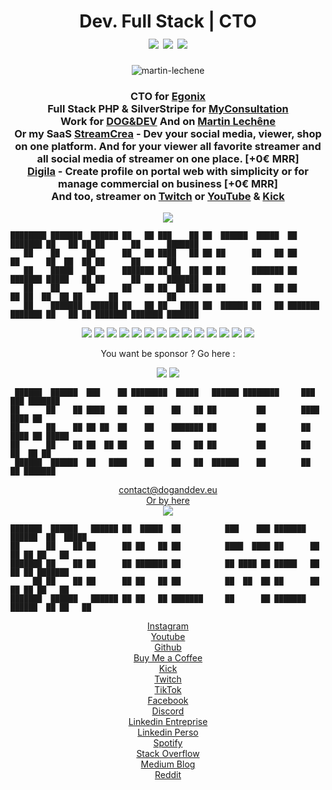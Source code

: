 <h1 align="center">
  Dev. Full Stack | CTO  <br>
  <a href="#"><img src="https://img.shields.io/badge/PHP-777BB4?style=for-the-badge&logo=php&logoColor=white"/></a>
  <a href="#"><img src="https://img.shields.io/badge/Laravel-FF2D20?style=for-the-badge&logo=laravel&logoColor=white"/></a>
  <a href="#"><img src="https://img.shields.io/badge/Symfony-000000?style=for-the-badge&logo=Symfony&logoColor=white"/></a>
</h1>

<p align="center">
  <img src="https://komarev.com/ghpvc/?username=martin-lechene&label=Total%20views&color=a733dd&style=square" alt="martin-lechene" />
</p>
<h3 align="center">
  CTO for <a href="https://egonix.com/">Egonix</a><br>
  Full Stack PHP & SilverStripe for <a href="https://myconsultation.be/">MyConsultation</a><br>
  Work for <a href="http://doganddev.eu/">DOG&DEV</a> 
  And on  <a href="http://martin.lechene.be/">Martin Lechêne</a><br>
  Or my SaaS
  <a href="https://streamcrea.com">StreamCrea</a> - Dev your social media, viewer, shop on one platform. And for your viewer all favorite streamer and all social media of streamer on one place. [+0€ MRR] </br>
  <a href="https://digila.doganddev.eu">Digila</a> - Create profile on portal web with simplicity or for manage commercial on business [+0€ MRR] </br>
  And too, streamer on <a href="https://twitch.tv/doganddev/">Twitch</a> or <a href="https://youtube.com/@doganddev">YouTube</a> & <a href="https://kick.com/doganddev/">Kick</a><br>
</h3>

<p href="#" align="center"><img src="https://github-profile-summary-cards.vercel.app/api/cards/profile-details?username=martin-lechene&theme=github_dark"/></p>

```
████████ ███████  ██████ ██   ██ ███    ██ ██  ██████  █████  ██          ███████ ██   ██ ██ ██      ██      ███████ 
   ██    ██      ██      ██   ██ ████   ██ ██ ██      ██   ██ ██          ██      ██  ██  ██ ██      ██      ██      
   ██    █████   ██      ███████ ██ ██  ██ ██ ██      ███████ ██          ███████ █████   ██ ██      ██      ███████ 
   ██    ██      ██      ██   ██ ██  ██ ██ ██ ██      ██   ██ ██               ██ ██  ██  ██ ██      ██           ██ 
   ██    ███████  ██████ ██   ██ ██   ████ ██  ██████ ██   ██ ███████     ███████ ██   ██ ██ ███████ ███████ ███████
```
<p align="center">
  <a href="#"><img src="https://img.shields.io/badge/PHP-777BB4?style=for-the-badge&logo=php&logoColor=white"/></a>
  <a href="#"><img src="https://img.shields.io/badge/Lua-2C2D72?style=for-the-badge&logo=lua&logoColor=white"/></a>
  <a href="#"><img src="https://img.shields.io/badge/CSS3-1572B6?style=for-the-badge&logo=css3&logoColor=white"/></a>
  <a href="#"><img src="https://img.shields.io/badge/HTML5-E34F26?style=for-the-badge&logo=html5&logoColor=white"/></a>
  <a href="#"><img src="https://img.shields.io/badge/JavaScript-323330?style=for-the-badge&logo=javascript&logoColor=F7DF1E"/></a>
  <a href="#"><img src="https://img.shields.io/badge/json-5E5C5C?style=for-the-badge&logo=json&logoColor=white"/></a>
  <a href="#"><img src="https://img.shields.io/badge/Python-FFD43B?style=for-the-badge&logo=python&logoColor=blue"/></a>
  <a href="#"><img src="https://img.shields.io/badge/MariaDB-003545?style=for-the-badge&logo=mariadb&logoColor=white"/></a>
  <a href="#"><img src="https://img.shields.io/badge/MySQL-005C84?style=for-the-badge&logo=mysql&logoColor=white"/></a>
  <a href="#"><img src="https://img.shields.io/badge/GIT-E44C30?style=for-the-badge&logo=git&logoColor=white"/></a>
  <a href="#"><img src="https://img.shields.io/badge/Shell_Script-121011?style=for-the-badge&logo=gnu-bash&logoColor=white"/></a>
  <a href="#"><img src="https://img.shields.io/badge/powershell-5391FE?style=for-the-badge&logo=powershell&logoColor=white"/></a>
  <a href="#"><img src="https://img.shields.io/badge/windows%20terminal-4D4D4D?style=for-the-badge&logo=windows%20terminal&logoColor=white"/></a>
  <a href="#"><img src="https://img.shields.io/badge/PostgreSQL-316192?style=for-the-badge&logo=postgresql&logoColor=white"/></a>
</p>
<!--
<h2  align="center">Software skills</h2>
<a href="#"><img src="https://img.shields.io/badge/Apache-D22128?style=for-the-badge&logo=Apache&logoColor=white"/></a>
<a href="#"><img src="https://img.shields.io/badge/Composer-885630?style=for-the-badge&logo=Composer&logoColor=white"/></a>
<a href="#"><img src="https://img.shields.io/badge/Docker-2CA5E0?style=for-the-badge&logo=docker&logoColor=white"/></a>
<a href="#"><img src="https://img.shields.io/badge/Drupal-0678BE?style=for-the-badge&logo=drupal&logoColor=white"/></a>
<a href="#"><img src="https://img.shields.io/badge/GitKraken-179287?style=for-the-badge&logo=GitKraken&logoColor=white"/></a>
<a href="#"><img src="https://img.shields.io/badge/Gulp-CF4647?style=for-the-badge&logo=gulp&logoColor=white"/></a>
<a href="#"><img src="https://img.shields.io/badge/jQuery-0769AD?style=for-the-badge&logo=jquery&logoColor=white"/></a>
<a href="#"><img src="https://img.shields.io/badge/Laragon-0E83CD?style=for-the-badge&logo=Laragon&logoColor=white"/></a>
<a href="#"><img src="https://img.shields.io/badge/Laravel-FF2D20?style=for-the-badge&logo=laravel&logoColor=white"/></a>
<a href="#"><img src="https://img.shields.io/badge/livewire-4e56a6?style=for-the-badge&logo=livewire&logoColor=white"/></a>
<a href="#"><img src="https://img.shields.io/badge/Markdown-000000?style=for-the-badge&logo=markdown&logoColor=white"/></a>
<a href="#"><img src="https://img.shields.io/badge/Nginx-009639?style=for-the-badge&logo=nginx&logoColor=white"/></a>
<a href="#"><img src="https://img.shields.io/badge/Node%20js-339933?style=for-the-badge&logo=nodedotjs&logoColor=white"/></a>
<a href="#"><img src="https://img.shields.io/badge/npm-CB3837?style=for-the-badge&logo=npm&logoColor=white"/></a>
<a href="#"><img src="https://img.shields.io/badge/Packagist-F28D1A?style=for-the-badge&logo=Packagist&logoColor=white"/></a>
<a href="#"><img src="https://img.shields.io/badge/Postman-FF6C37?style=for-the-badge&logo=Postman&logoColor=white"/></a>
<a href="#"><img src="https://img.shields.io/badge/Selenium-43B02A?style=for-the-badge&logo=Selenium&logoColor=white"/></a>
<a href="#"><img src="https://img.shields.io/badge/Symfony-000000?style=for-the-badge&logo=Symfony&logoColor=white"/></a>
<a href="#"><img src="https://img.shields.io/badge/Xampp-F37623?style=for-the-badge&logo=xampp&logoColor=white"/></a>
<a href="#"><img src="https://img.shields.io/badge/Yarn-2C8EBB?style=for-the-badge&logo=yarn&logoColor=white"/></a>
<a href="#"><img src="https://img.shields.io/badge/eslint-3A33D1?style=for-the-badge&logo=eslint&logoColor=white"/></a>
<a href="#"><img src="https://img.shields.io/badge/prettier-1A2C34?style=for-the-badge&logo=prettier&logoColor=F7BA3E"/></a>
<a href="#"><img src="https://img.shields.io/badge/Airtable-18BFFF?style=for-the-badge&logo=Airtable&logoColor=white"/></a>
<a href="#"><img src="https://img.shields.io/badge/Google%20Sheets-34A853?style=for-the-badge&logo=google-sheets&logoColor=white"/></a>
<a href="#"><img src="https://img.shields.io/badge/LibreOffice-18A303?style=for-the-badge&logo=LibreOffice&logoColor=white"/></a>
<a href="#"><img src="https://img.shields.io/badge/Microsoft_Office-D83B01?style=for-the-badge&logo=microsoft-office&logoColor=white"/></a>
<a href="#"><img src="https://img.shields.io/badge/Notion-000000?style=for-the-badge&logo=notion&logoColor=white"/></a>
<a href="#"><img src="https://img.shields.io/badge/Trello-0052CC?style=for-the-badge&logo=trello&logoColor=white"/></a>
<a href="#"><img src="https://img.shields.io/badge/Amazon_AWS-FF9900?style=for-the-badge&logo=amazonaws&logoColor=white"/></a>
 <a href="#"><img src="https://img.shields.io/badge/Azure_DevOps-0078D7?style=for-the-badge&logo=azure-devops&logoColor=white"/></a> 
<a href="#"><img src="https://img.shields.io/badge/Cloudflare-F38020?style=for-the-badge&logo=Cloudflare&logoColor=white"/></a>
<a href="#"><img src="https://img.shields.io/badge/Digital_Ocean-0080FF?style=for-the-badge&logo=DigitalOcean&logoColor=white"/></a>
<a href="#"><img src="https://img.shields.io/badge/GitHub_Actions-2088FF?style=for-the-badge&logo=github-actions&logoColor=white"/></a>
<a href="#"><img src="https://img.shields.io/badge/Google_Cloud-4285F4?style=for-the-badge&logo=google-cloud&logoColor=white"/></a>
<a href="#"><img src="https://img.shields.io/badge/Heroku-430098?style=for-the-badge&logo=heroku&logoColor=white"/></a>
<a href="#"><img src="https://img.shields.io/badge/Hetzner-D50C2D?style=for-the-badge&logo=hetzner&logoColor=white"/></a>
<a href="#"><img src="https://img.shields.io/badge/microsoft%20azure-0089D6?style=for-the-badge&logo=microsoft-azure&logoColor=white"/></a>
<a href="#"><img src="https://img.shields.io/badge/Elastic_Search-005571?style=for-the-badge&logo=elasticsearch&logoColor=white"/></a>
<a href="#"><img src="https://img.shields.io/badge/-PHPStorm-181717?style=for-the-badge&logo=phpstorm&logoColor=white"/></a>
<a href="#"><img src="https://img.shields.io/badge/WebStorm-000000?style=for-the-badge&logo=WebStorm&logoColor=white"/></a>
<a href="#"><img src="https://img.shields.io/badge/VSCode-0078D4?style=for-the-badge&logo=visual%20studio%20code&logoColor=white"/></a>
<a href="#"><img src="https://img.shields.io/badge/VirtualBox-21416b?style=for-the-badge&logo=VirtualBox&logoColor=white"/></a>
<a href="#"><img src="https://img.shields.io/badge/VMware-231f20?style=for-the-badge&logo=VMware&logoColor=white"/></a>
<a href="#"><img src="https://img.shields.io/badge/Vagrant-1868F2?style=for-the-badge&logo=Vagrant&logoColor=white"/></a>
<a href="#"><img src="https://img.shields.io/badge/Brave-FF1B2D?style=for-the-badge&logo=Brave&logoColor=white"/></a>
<a href="#"><img src="https://img.shields.io/badge/DuckDuckGo-DE5833?style=for-the-badge&logo=DuckDuckGo&logoColor=white"/></a>
<a href="#"><img src="https://img.shields.io/badge/Firefox_Browser-FF7139?style=for-the-badge&logo=Firefox-Browser&logoColor=white"/></a>
<a href="#"><img src="https://img.shields.io/badge/Github%20Actions-282a2e?style=for-the-badge&logo=githubactions&logoColor=367cfe"/></a>
<a href="#"><img src="https://img.shields.io/badge/Jira-0052CC?style=for-the-badge&logo=Jira&logoColor=white"/></a>
<a href="#"><img src="https://img.shields.io/badge/Sentry-black?style=for-the-badge&logo=Sentry&logoColor=#362D59"/></a>


<!-- <h2  align="center">O.S </h2>
<p align="center">

<a href="#"><img src="https://img.shields.io/badge/Android-3DDC84?style=for-the-badge&logo=android&logoColor=white"/></a>
<a href="#"><img src="https://img.shields.io/badge/Debian-A81D33?style=for-the-badge&logo=debian&logoColor=white"/></a>
<a href="#"><img src="https://img.shields.io/badge/iOS-000000?style=for-the-badge&logo=ios&logoColor=white"/></a>
<a href="#"><img src="https://img.shields.io/badge/mac%20os-000000?style=for-the-badge&logo=apple&logoColor=white"/></a>
<a href="#"><img src="https://img.shields.io/badge/Microsoft-666666?style=for-the-badge&logo=microsoft&logoColor=white"/></a>
<a href="#"><img src="https://img.shields.io/badge/Linux-FCC624?style=for-the-badge&logo=linux&logoColor=black"/></a>
<a href="#"><img src="https://img.shields.io/badge/Tails%20-56347C?&style=for-the-badge&logo=tails&logoColor=white"/></a>
<a href="#"><img src="https://img.shields.io/badge/Ubuntu-E95420?style=for-the-badge&logo=ubuntu&logoColor=white"/></a>
<a href="#"><img src="https://img.shields.io/badge/Windows-0078D6?style=for-the-badge&logo=windows&logoColor=white"/></a>
<a href="#"><img src="https://img.shields.io/badge/Arduino-00979D?style=for-the-badge&logo=Arduino&logoColor=white"/></a>
<a href="#"><img src="https://img.shields.io/badge/Raspberry%20Pi-A22846?style=for-the-badge&logo=Raspberry%20Pi&logoColor=white"/></a>
</p>

<h2  align="center">Desgin </h2>
<a href="#"><img src="https://img.shields.io/badge/Adobe%20Creative%20Cloud-DA1F26?style=for-the-badge&logo=Adobe%20Creative%20Cloud&logoColor=white"/></a>
<a href="#"><img src="https://img.shields.io/badge/Adobe%20XD-470137?style=for-the-badge&logo=Adobe%20XD&logoColor=#FF61F6"/></a>
<a href="#"><img src="https://img.shields.io/badge/Canva-%2300C4CC.svg?&style=for-the-badge&logo=Canva&logoColor=white"/></a>
<a href="#"><img src="https://img.shields.io/badge/Figma-F24E1E?style=for-the-badge&logo=figma&logoColor=white"/></a>
<a href="#"><img src="https://img.shields.io/badge/Tailwind_CSS-38B2AC?style=for-the-badge&logo=tailwind-css&logoColor=white"/></a>
<a href="#"><img src="https://img.shields.io/badge/Vite-B73BFE?style=for-the-badge&logo=vite&logoColor=FFD62E"/></a>
<a href="#"><img src="https://img.shields.io/badge/Webpack-8DD6F9?style=for-the-badge&logo=Webpack&logoColor=white"/></a>
<a href="#"><img src="https://img.shields.io/badge/Sass-CC6699?style=for-the-badge&logo=sass&logoColor=white"/></a>
<a href="#"><img src="https://img.shields.io/badge/Bootstrap-563D7C?style=for-the-badge&logo=bootstrap&logoColor=white"/></a>
<a href="#"><img src="https://img.shields.io/badge/Font_Awesome-339AF0?style=for-the-badge&logo=fontawesome&logoColor=white"/></a>
<a href="#"><img src="https://img.shields.io/badge/daisyUI-1ad1a5?style=for-the-badge&logo=daisyui&logoColor=white"/></a>-->

<!-- <h2  align="center">Educations</h2>-->
<!-- <a href="#"><img src="https://img.shields.io/badge/freecodecamp-27273D?style=for-the-badge&logo=freecodecamp&logoColor=white"/></a>
<a href="#"><img src="https://img.shields.io/badge/Khan%20Academy-14BF96?style=for-the-badge&logo=Khan%20Academy&logoColor=white"/></a>
<a href="#"><img src="https://img.shields.io/badge/MDN_Web_Docs-black?style=for-the-badge&logo=mdnwebdocs&logoColor=white"/></a>
<a href="#"><img src="https://img.shields.io/badge/Udemy-EC5252?style=for-the-badge&logo=Udemy&logoColor=white"/></a>
<a href="#"><img src="https://img.shields.io/badge/W3Schools-04AA6D?style=for-the-badge&logo=W3Schools&logoColor=white"/></a> -->


<!-- 
<h2  align="center">My socials </h2>
<p align="center">
  <!-- - <a href="https://blockchain.com/martin-lechene"><img src="ttps://img.shields.io/badge/Blockchain.com-121D33?logo=blockchaindotcom&logoColor=fff&style=for-the-badge"/></a> -->
 <!-- <a href="https://coinbase.com/martin-lechene"><img src="https://img.shields.io/badge/Coinbase-0052FF?style=for-the-badge&logo=Coinbase&logoColor=white"/></a>
 <a href="https://blogger.com/martin-lechene"><img src="https://img.shields.io/badge/Blogger-FF5722?style=for-the-badge&logo=blogger&logoColor=white"/></a>
 <a href="https://dev.to/martinlechene"><img src="https://img.shields.io/badge/dev.to-0A0A0A?style=for-the-badge&logo=devdotto&logoColor=white"/></a>
 <a href="https://auth.geeksforgeeks.org/user/martinlechene"><img src="https://img.shields.io/badge/GeeksforGeeks-298D46?style=for-the-badge&logo=geeksforgeeks&logoColor=white"/></a>
 <a href="https://medium.com/@martinlechene"><img src="https://img.shields.io/badge/Medium-12100E?style=for-the-badge&logo=medium&logoColor=white"/></a>
 <a href="https://anilist.co/user/martinlechene/"><img src="https://img.shields.io/badge/AniList-02A9FF?style=for-the-badge&logo=AniList&logoColor=white"/></a>
 <a href="#"><img src="https://img.shields.io/badge/Code%20Climate-000000?style=for-the-badge&logo=Code%20Climate&logoColor=white"/></a>
 <a href="https://community.codenewbie.org/martinlechene"><img src="https://img.shields.io/badge/CodeNewbie-9013FE?style=for-the-badge&logo=CodeNewbie&logoColor=white"/></a>
 <a href="https://profile.codersrank.io/user/martin-lechene/"><img src="https://img.shields.io/badge/CodersRank-67A4AC?style=for-the-badge&logo=CodersRank&logoColor=white"/></a>
 <a href="https://deepnote.com/@doganddev"><img src="https://img.shields.io/badge/Deepnote-3793EF?style=for-the-badge&logo=Deepnote&logoColor=white"/></a>
 <a href="https://www.kaggle.com/martinlechene"><img src="https://img.shields.io/badge/Kaggle-20BEFF?style=for-the-badge&logo=Kaggle&logoColor=white"/></a>
 <a href="https://profiles.topcoder.com/martinlechene"><img src="https://img.shields.io/badge/Topcoder-29A7DF?style=for-the-badge&logo=Topcoder&logoColor=white"/></a>
 <img src="https://img.shields.io/badge/Binance-FCD535?style=for-the-badge&logo=binance&logoColor=white"/>
 <img src="https://img.shields.io/badge/Ethereum-3C3C3D?style=for-the-badge&logo=Ethereum&logoColor=white"/>
 <img src="https://img.shields.io/badge/Litecoin-A6A9AA?style=for-the-badge&logo=Litecoin&logoColor=white"/>
 <img src="https://img.shields.io/badge/polkadot-E6007A?style=for-the-badge&logo=polkadot&logoColor=000"/>
<a href="#"><img src="https://img.shields.io/badge/Academia-fff?style=for-the-badge&logo=academia&logoColor=black"/></a>
<a href="#"><img src="https://img.shields.io/badge/-Behance-blue?style=for-the-badge&logo=behance&logoColor=white"/></a>
<a href="#"><img src="https://img.shields.io/badge/bio.link-000000%7D?style=for-the-badge&logo=biolink&logoColor=white"/></a>
<a href="#"><img src="https://img.shields.io/badge/Bitbucket-0747a6?style=for-the-badge&logo=bitbucket&logoColor=white"/></a>
<a href="#"><img src="https://img.shields.io/badge/Codepen-000000?style=for-the-badge&logo=codepen&logoColor=white"/></a>
<a href="#"><img src="https://img.shields.io/badge/Codewars-B1361E?style=for-the-badge&logo=Codewars&logoColor=white"/></a>
<a href="#"><img src="https://img.shields.io/badge/Devpost-003E54?style=for-the-badge&logo=Devpost&logoColor=white"/></a>
<a href="#"><img src="https://img.shields.io/badge/Facebook-1877F2?style=for-the-badge&logo=facebook&logoColor=white"/></a>
<a href="#"><img src="https://img.shields.io/badge/GitHub-100000?style=for-the-badge&logo=github&logoColor=white"/></a>
<a href="#"><img src="https://img.shields.io/badge/GitLab-330F63?style=for-the-badge&logo=gitlab&logoColor=white"/></a>
<a href="#"><img src="https://img.shields.io/badge/Instagram-E4405F?style=for-the-badge&logo=instagram&logoColor=white"/></a>
<a href="#"><img src="https://img.shields.io/badge/Kaggle-20BEFF?style=for-the-badge&logo=Kaggle&logoColor=white"/></a>
<a href="#"><img src="https://img.shields.io/badge/LinkedIn-0077B5?style=for-the-badge&logo=linkedin&logoColor=white"/></a>
<a href="#"><img src="https://img.shields.io/badge/linktree-39E09B?style=for-the-badge&logo=linktree&logoColor=white"/></a>
<a href="#"><img src="https://img.shields.io/badge/Reddit-FF4500?style=for-the-badge&logo=reddit&logoColor=white"/></a>
<a href="#"><img src="https://img.shields.io/badge/Sourcetree-0052CC?style=for-the-badge&logo=Sourcetree&logoColor=white"/></a>
<a href="#"><img src="https://img.shields.io/badge/Stack_Overflow-FE7A16?style=for-the-badge&logo=stack-overflow&logoColor=white"/></a>
<a href="#"><img src="https://img.shields.io/badge/connect-%2300843e.svg?style=for-the-badge&logo=symfony&logoColor=white"/></a>
<a href="#"><img src="https://img.shields.io/badge/TikTok-000000?style=for-the-badge&logo=tiktok&logoColor=white"/></a>
<a href="#"><img src="https://img.shields.io/badge/Apple_Podcasts-9933CC?style=for-the-badge&logo=apple-podcasts&logoColor=white"/></a>
<a href="#"><img src="https://img.shields.io/badge/Audacity-0000CC?style=for-the-badge&logo=audacity&logoColor=white"/></a>
<a href="#"><img src="https://img.shields.io/badge/SoundCloud-FF3300?style=for-the-badge&logo=soundcloud&logoColor=white"/></a>
<a href="#"><img src="https://img.shields.io/badge/Spotify-1ED760?&style=for-the-badge&logo=spotify&logoColor=white"/></a>
<a href="#"><img src="https://img.shields.io/badge/YouTube_Music-FF0000?style=for-the-badge&logo=youtube-music&logoColor=white"/></a>
<a href="#"><img src="https://img.shields.io/badge/Amazon%20Prime-00A8E1?style=for-the-badge&logo=netflix&logoColor=white"/></a>
<a href="#"><img src="https://img.shields.io/badge/Facebook_Gaming-005FED?style=for-the-badge&logo=facebook-gaming&logoColor=white"/></a>
<a href="#"><img src="https://img.shields.io/badge/Twitch-9146FF?style=for-the-badge&logo=twitch&logoColor=white"/></a>
<a href="#"><img src=https://img.shields.io/badge/YouTube-FF0000?style=for-the-badge&logo=youtube&logoColor=white#"/></a>
<a href="#"><img src="https://img.shields.io/badge/AngelList-000000?style=for-the-badge&logo=AngelList&logoColor=white"/></a>
<a href="#"><img src="https://img.shields.io/badge/fiverr-1DBF73?style=for-the-badge&logo=fiverr&logoColor=white"/></a>
<a href="#"><img src="https://img.shields.io/badge/Freelancer-29B2FE?style=for-the-badge&logo=Freelancer&logoColor=white"/></a>
<a href="#"><img src="https://img.shields.io/badge/Glassdoor-0CAA41?style=for-the-badge&logo=glassdoor&logoColor=white"/></a>
<a href="#"><img src="https://img.shields.io/badge/Indeed-003A9B?style=for-the-badge&logo=Indeed&logoColor=white"/></a>
<a href="#"><img src="https://img.shields.io/badge/Toptal-3863A0?style=for-the-badge&logo=Toptal&logoColor=white"/></a>
<a href="#"><img src="https://img.shields.io/badge/UpWork-6FDA44?style=for-the-badge&logo=Upwork&logoColor=white"/></a>
  <a href="#"><img src="https://img.shields.io/badge/Discord-5865F2?style=for-the-badge&logo=discord&logoColor=white"/></a> 
    <a href="#"><img src="https://img.shields.io/badge/Epic%20Games-313131?style=for-the-badge&logo=Epic%20Games&logoColor=white"/></a>
    <a href="#"><img src="https://img.shields.io/badge/Origin-148EFF?style=for-the-badge&logo=origin&logoColor=white"/></a>
    <a href="#"><img src="https://img.shields.io/badge/PlayStation-003791?style=for-the-badge&logo=playstation&logoColor=white"/></a>
    <a href="#"><img src="https://img.shields.io/badge/Steam-000000?style=for-the-badge&logo=steam&logoColor=white"/></a>
    <a href="#"><img src="https://img.shields.io/badge/Xbox-107C10?style=for-the-badge&logo=xbox&logoColor=white"/></a> -->
                                                                  

<p align="center">You want be sponsor ? Go here : </p>
<p align="center">
  <a href="https://www.buymeacoffee.com/doganddev"><img src="https://img.shields.io/badge/Buy_Me_A_Coffee-FFDD00?style=for-the-badge&logo=buy-me-a-coffee&logoColor=black"/></a>
<!--   <a href="#"><img src="https://img.shields.io/badge/Patreon-F96854?style=for-the-badge&logo=patreon&logoColor=white"/></a> -->
<!--   <a href="#"><img src="https://img.shields.io/badge/PayPal-00457C?style=for-the-badge&logo=paypal&logoColor=white"/></a> -->
  <a href="https://github.com/sponsors/martin-lechene"><img src="https://img.shields.io/badge/sponsor-30363D?style=for-the-badge&logo=GitHub-Sponsors&logoColor=#white"/></a>
<!--   <a href="#"><img src="https://img.shields.io/badge/Stripe-626CD9?style=for-the-badge&logo=Stripe&logoColor=white"/></a> -->
 </p>

```
 ██████  ██████  ███    ██ ████████  █████   ██████ ████████     ███    ███ ███████ 
██      ██    ██ ████   ██    ██    ██   ██ ██         ██        ████  ████ ██      
██      ██    ██ ██ ██  ██    ██    ███████ ██         ██        ██ ████ ██ █████   
██      ██    ██ ██  ██ ██    ██    ██   ██ ██         ██        ██  ██  ██ ██      
 ██████  ██████  ██   ████    ██    ██   ██  ██████    ██        ██      ██ ███████ 
```
<p align="center">
  <a href="mailto:contact@doganddev.eu">contact@doganddev.eu</a> </br>
  <a href="mailto:martin@lechene.be">Or by here</a> </br>
 <a href="https://about.me/martinlechene/"><img src='https://img.shields.io/badge/website-000000?style=for-the-badge&logo=About.me&logoColor=white'/></a>
</p>


```
███████  ██████   ██████ ██  █████  ██          ███    ███ ███████ ██████  ██  █████  
██      ██    ██ ██      ██ ██   ██ ██          ████  ████ ██      ██   ██ ██ ██   ██ 
███████ ██    ██ ██      ██ ███████ ██          ██ ████ ██ █████   ██   ██ ██ ███████ 
     ██ ██    ██ ██      ██ ██   ██ ██          ██  ██  ██ ██      ██   ██ ██ ██   ██ 
███████  ██████   ██████ ██ ██   ██ ███████     ██      ██ ███████ ██████  ██ ██   ██ 
```  
<p align="center">
    <a href="https://www.instagram.com/doganddev/">Instagram</a> </br>
    <a href="https://www.youtube.com/@doganddev">Youtube</a></br>
    <a href="https://github.com/martin-lechene">Github</a></br>
    <a href="https://www.buymeacoffee.com/doganddev">Buy Me a Coffee</a></br>
    <a href="https://kick.com/doganddev"> Kick</a></br>
    <a href="https://www.twitch.tv/doganddev">Twitch</a></br>
    <a href="https://www.tiktok.com/@doganddev">TikTok</a></br>
    <a href="https://www.facebook.com/doganddev">Facebook</a></br>
    <a href="https://discord.com/invite/kAmMBcMJnn">Discord</a></br>
    <a href="https://www.linkedin.com/company/doganddev">Linkedin Entreprise</a></br>
    <a href="https://www.linkedin.com/in/martin-lechene/">Linkedin Perso</a></br>
    <a href="https://open.spotify.com/user/316m3ticwtzpb6rnjzdw7ijekjeu?si=58223db124954b19&nd=1">Spotify</a></br>
    <a href="https://stackoverflow.com/users/14110654/dog-and-dev">Stack Overflow</a></br>
    <a href="https://medium.com/@martinlechene">Medium Blog</a></br>
    <a href="https://www.reddit.com/user/DOGANDDEV">Reddit</a></br>

</p>
